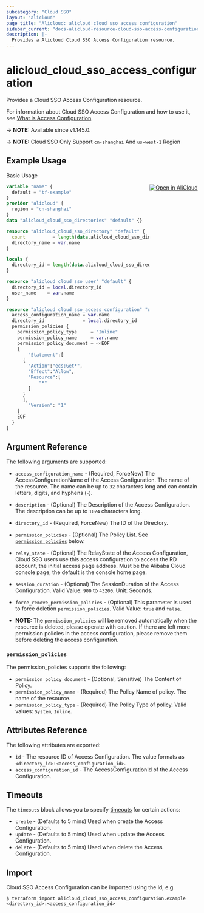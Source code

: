 ```yaml
---
subcategory: "Cloud SSO"
layout: "alicloud"
page_title: "Alicloud: alicloud_cloud_sso_access_configuration"
sidebar_current: "docs-alicloud-resource-cloud-sso-access-configuration"
description: |-
  Provides a Alicloud Cloud SSO Access Configuration resource.
---
```


# alicloud_cloud_sso_access_configuration

Provides a Cloud SSO Access Configuration resource.

For information about Cloud SSO Access Configuration and how to use it, see [What is Access Configuration](https://www.alibabacloud.com/help/en/cloudsso/latest/api-cloudsso-2021-05-15-createaccessconfiguration).

-> **NOTE:** Available since v1.145.0.

-> **NOTE:** Cloud SSO Only Support `cn-shanghai` And `us-west-1` Region

## Example Usage
<div class="oics-button" style="float: right;margin: 0 0 -40px 0;">
  <a href="https://api.aliyun.com/api-tools/terraform?resource=alicloud_cloud_sso_access_configuration&exampleId=cbcf9104-25c1-674a-bcb5-961dc0d7147d55e53399&activeTab=example&spm=docs.r.cloud_sso_access_configuration.0.cbcf910425" target="_blank">
    <img alt="Open in AliCloud" src="https://img.alicdn.com/imgextra/i1/O1CN01hjjqXv1uYUlY56FyX_!!6000000006049-55-tps-254-36.svg" style="max-height: 44px; margin: 32px auto; max-width: 100%;">
  </a>
</div>

Basic Usage

```terraform
variable "name" {
  default = "tf-example"
}
provider "alicloud" {
  region = "cn-shanghai"
}
data "alicloud_cloud_sso_directories" "default" {}

resource "alicloud_cloud_sso_directory" "default" {
  count          = length(data.alicloud_cloud_sso_directories.default.ids) > 0 ? 0 : 1
  directory_name = var.name
}

locals {
  directory_id = length(data.alicloud_cloud_sso_directories.default.ids) > 0 ? data.alicloud_cloud_sso_directories.default.ids[0] : concat(alicloud_cloud_sso_directory.default.*.id, [""])[0]
}

resource "alicloud_cloud_sso_user" "default" {
  directory_id = local.directory_id
  user_name    = var.name
}

resource "alicloud_cloud_sso_access_configuration" "default" {
  access_configuration_name = var.name
  directory_id              = local.directory_id
  permission_policies {
    permission_policy_type     = "Inline"
    permission_policy_name     = var.name
    permission_policy_document = <<EOF
    {
        "Statement":[
      {
        "Action":"ecs:Get*",
        "Effect":"Allow",
        "Resource":[
            "*"
        ]
      }
      ],
        "Version": "1"
    }
    EOF
  }
}
```

## Argument Reference

The following arguments are supported:

* `access_configuration_name` - (Required, ForceNew) The AccessConfigurationName of the Access Configuration. The name of the resource. The name can be up to `32` characters long and can contain letters, digits, and hyphens (-).
* `description` - (Optional) The Description of the  Access Configuration. The description can be up to `1024` characters long.
* `directory_id` - (Required, ForceNew) The ID of the Directory.
* `permission_policies` - (Optional) The Policy List. See [`permission_policies`](#permission_policies) below.
* `relay_state` - (Optional) The RelayState of the Access Configuration, Cloud SSO users use this access configuration to access the RD account, the initial access page address. Must be the Alibaba Cloud console page, the default is the console home page.
* `session_duration` - (Optional) The SessionDuration of the Access Configuration. Valid Value: `900` to `43200`. Unit: Seconds.
* `force_remove_permission_policies` - (Optional) This parameter is used to force deletion `permission_policies`. Valid Value: `true` and `false`.

* **NOTE:** The `permission_policies` will be removed automatically when the resource is deleted, please operate with caution. If there are left more permission policies in the access configuration, please remove them before deleting the access configuration.

### `permission_policies`

The permission_policies supports the following: 

* `permission_policy_document` - (Optional, Sensitive) The Content of Policy.
* `permission_policy_name` - (Required) The Policy Name of policy. The name of the resource. 
* `permission_policy_type` - (Required) The Policy Type of policy. Valid values: `System`, `Inline`.

## Attributes Reference

The following attributes are exported:

* `id` - The resource ID of Access Configuration. The value formats as `<directory_id>:<access_configuration_id>`.
* `access_configuration_id` - The AccessConfigurationId of the Access Configuration.

## Timeouts

The `timeouts` block allows you to specify [timeouts](https://www.terraform.io/docs/configuration-0-11/resources.html#timeouts) for certain actions:

* `create` - (Defaults to 5 mins) Used when create the Access Configuration.
* `update` - (Defaults to 5 mins) Used when update the Access Configuration.
* `delete` - (Defaults to 5 mins) Used when delete the Access Configuration.


## Import

Cloud SSO Access Configuration can be imported using the id, e.g.

```shell
$ terraform import alicloud_cloud_sso_access_configuration.example <directory_id>:<access_configuration_id>
```
